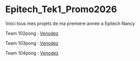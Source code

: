 # Epitech_Tek1_Promo2026

Voici tous mes projets de ma premiere année a Epitech Nancy

Team 102pong : [Venodez](github.com/Venodez)

Team 103pong : [Venodez](github.com/Venodez)

Team 104pong : [Venodez](github.com/Venodez)


